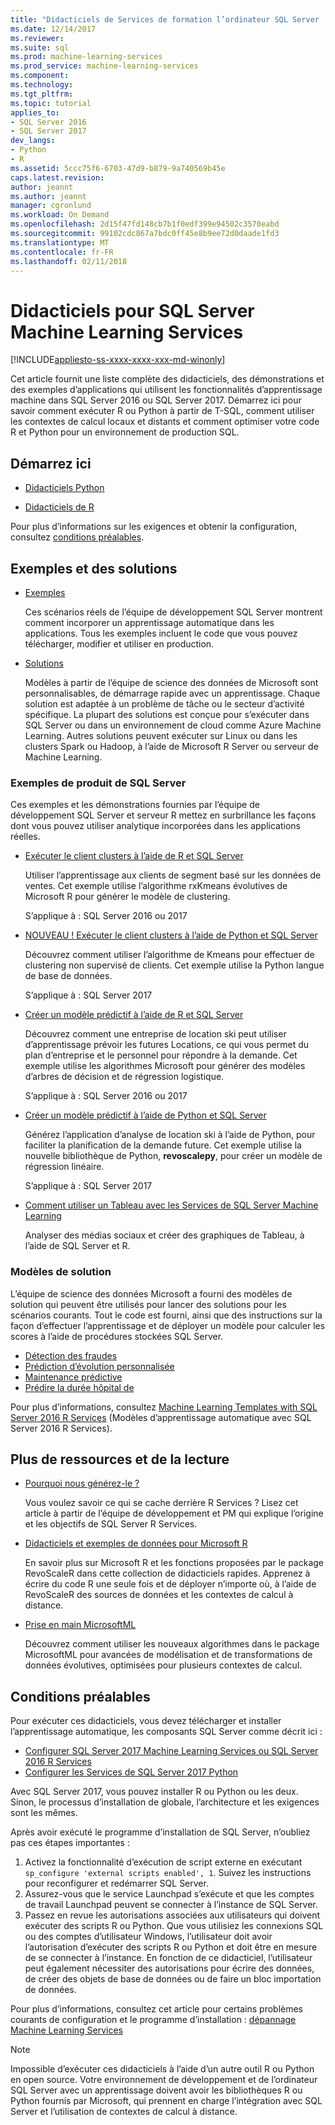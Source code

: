 ```yaml
---
title: "Didacticiels de Services de formation l’ordinateur SQL Server | Documents Microsoft"
ms.date: 12/14/2017
ms.reviewer: 
ms.suite: sql
ms.prod: machine-learning-services
ms.prod_service: machine-learning-services
ms.component: 
ms.technology: 
ms.tgt_pltfrm: 
ms.topic: tutorial
applies_to:
- SQL Server 2016
- SQL Server 2017
dev_langs:
- Python
- R
ms.assetid: 5ccc75f6-6703-47d9-b879-9a740569b45e
caps.latest.revision: 
author: jeannt
ms.author: jeannt
manager: cgronlund
ms.workload: On Demand
ms.openlocfilehash: 2d15f47fd148cb7b1f0edf399e94502c3570eabd
ms.sourcegitcommit: 99102cdc867a7bdc0ff45e8b9ee72d0daade1fd3
ms.translationtype: MT
ms.contentlocale: fr-FR
ms.lasthandoff: 02/11/2018
---
```

# <a name="tutorials-for-sql-server-machine-learning-services"></a>Didacticiels pour SQL Server Machine Learning Services
[!INCLUDE[appliesto-ss-xxxx-xxxx-xxx-md-winonly](../../includes/appliesto-ss-xxxx-xxxx-xxx-md-winonly.md)]

Cet article fournit une liste complète des didacticiels, des démonstrations et des exemples d’applications qui utilisent les fonctionnalités d’apprentissage machine dans SQL Server 2016 ou SQL Server 2017. Démarrez ici pour savoir comment exécuter R ou Python à partir de T-SQL, comment utiliser les contextes de calcul locaux et distants et comment optimiser votre code R et Python pour un environnement de production SQL.

## <a name="start-here"></a>Démarrez ici

+ [Didacticiels Python](../tutorials/sql-server-python-tutorials.md)

+ [Didacticiels de R](../tutorials/sql-server-r-tutorials.md)

Pour plus d’informations sur les exigences et obtenir la configuration, consultez [conditions préalables](#bkmk_prerequisites).

## <a name="samples-and-solutions"></a>Exemples et des solutions

+ [Exemples](#bkmk_samples) 

    Ces scénarios réels de l’équipe de développement SQL Server montrent comment incorporer un apprentissage automatique dans les applications. Tous les exemples incluent le code que vous pouvez télécharger, modifier et utiliser en production.

+ [Solutions](#bkmk_solutions) 

    Modèles à partir de l’équipe de science des données de Microsoft sont personnalisables, de démarrage rapide avec un apprentissage. Chaque solution est adaptée à un problème de tâche ou le secteur d’activité spécifique. La plupart des solutions est conçue pour s’exécuter dans SQL Server ou dans un environnement de cloud comme Azure Machine Learning. Autres solutions peuvent exécuter sur Linux ou dans les clusters Spark ou Hadoop, à l’aide de Microsoft R Server ou serveur de Machine Learning.

### <a name ="bkmk_samples"></a>Exemples de produit de SQL Server

Ces exemples et les démonstrations fournies par l’équipe de développement SQL Server et serveur R mettez en surbrillance les façons dont vous pouvez utiliser analytique incorporées dans les applications réelles.

+ [Exécuter le client clusters à l’aide de R et SQL Server](https://microsoft.github.io/sql-ml-tutorials/R/customerclustering/)

  Utiliser l’apprentissage aux clients de segment basé sur les données de ventes. Cet exemple utilise l’algorithme rxKmeans évolutives de Microsoft R pour générer le modèle de clustering. 
  
  S’applique à : SQL Server 2016 ou 2017

+ [NOUVEAU ! Exécuter le client clusters à l’aide de Python et SQL Server](https://microsoft.github.io/sql-ml-tutorials/python/customerclustering/)

    Découvrez comment utiliser l’algorithme de Kmeans pour effectuer de clustering non supervisé de clients. Cet exemple utilise la Python langue de base de données.
    
    S’applique à : SQL Server 2017

+ [Créer un modèle prédictif à l’aide de R et SQL Server](https://microsoft.github.io/sql-ml-tutorials/R/rentalprediction)

  Découvrez comment une entreprise de location ski peut utiliser d’apprentissage prévoir les futures Locations, ce qui vous permet du plan d’entreprise et le personnel pour répondre à la demande. Cet exemple utilise les algorithmes Microsoft pour générer des modèles d’arbres de décision et de régression logistique. 
  
  S’applique à : SQL Server 2016 ou 2017

+ [Créer un modèle prédictif à l’aide de Python et SQL Server](https://microsoft.github.io/sql-ml-tutorials/python/rentalprediction/)

   Générez l’application d’analyse de location ski à l’aide de Python, pour faciliter la planification de la demande future. Cet exemple utilise la nouvelle bibliothèque de Python, **revoscalepy**, pour créer un modèle de régression linéaire.
   
   S’applique à : SQL Server 2017

+ [Comment utiliser un Tableau avec les Services de SQL Server Machine Learning](https://blogs.msdn.microsoft.com/mlserver/2017/12/14/how-to-use-tableau-with-sql-server-machine-learning-services-with-r-and-python/)

    Analyser des médias sociaux et créer des graphiques de Tableau, à l’aide de SQL Server et R.

### <a name="bkmk_solutions"></a>Modèles de solution

L’équipe de science des données Microsoft a fourni des modèles de solution qui peuvent être utilisés pour lancer des solutions pour les scénarios courants. Tout le code est fourni, ainsi que des instructions sur la façon d’effectuer l’apprentissage et de déployer un modèle pour calculer les scores à l’aide de procédures stockées SQL Server.

+ [Détection des fraudes](https://gallery.cortanaanalytics.com/Tutorial/Online-Fraud-Detection-Template-with-SQL-Server-R-Services-1)
+ [Prédiction d’évolution personnalisée](https://gallery.cortanaanalytics.com/Tutorial/Customer-Churn-Prediction-Template-with-SQL-Server-R-Services-1)
+ [Maintenance prédictive](https://gallery.cortanaanalytics.com/Tutorial/Predictive-Maintenance-Template-with-SQL-Server-R-Services-1)
+ [Prédire la durée hôpital de](https://gallery.cortanaintelligence.com/Solution/Predicting-Length-of-Stay-in-Hospitals-1)

Pour plus d’informations, consultez [Machine Learning Templates with SQL Server 2016 R Services](https://blogs.technet.microsoft.com/machinelearning/2016/03/23/machine-learning-templates-with-sql-server-2016-r-services/) (Modèles d’apprentissage automatique avec SQL Server 2016 R Services).

## <a name="more-resources-and-reading"></a>Plus de ressources et de la lecture

+ [Pourquoi nous générez-le ?](https://blogs.msdn.microsoft.com/sqlserverstorageengine/2017/01/10/sql-server-r-services-why-did-we-build-it/)

    Vous voulez savoir ce qui se cache derrière R Services ? Lisez cet article à partir de l’équipe de développement et PM qui explique l’origine et les objectifs de SQL Server R Services.

+ [Didacticiels et exemples de données pour Microsoft R](https://docs.microsoft.com/machine-learning-server/r/tutorial-introduction)

    En savoir plus sur Microsoft R et les fonctions proposées par le package RevoScaleR dans cette collection de didacticiels rapides. Apprenez à écrire du code R une seule fois et de déployer n’importe où, à l’aide de RevoScaleR des sources de données et les contextes de calcul à distance.

+ [Prise en main MicrosoftML](https://docs.microsoft.com/machine-learning-server/r/concept-what-is-the-microsoftml-package)

  Découvrez comment utiliser les nouveaux algorithmes dans le package MicrosoftML pour avancées de modélisation et de transformations de données évolutives, optimisées pour plusieurs contextes de calcul.

## <a name="bkmk_Prerequisites"></a>Conditions préalables

Pour exécuter ces didacticiels, vous devez télécharger et installer l’apprentissage automatique, les composants SQL Server comme décrit ici :

+ [Configurer SQL Server 2017 Machine Learning Services ou SQL Server 2016 R Services](../r/set-up-sql-server-r-services-in-database.md)
+ [Configurer les Services de SQL Server 2017 Python](../python/setup-python-machine-learning-services.md)

Avec SQL Server 2017, vous pouvez installer R ou Python ou les deux. Sinon, le processus d’installation de globale, l’architecture et les exigences sont les mêmes.

Après avoir exécuté le programme d’installation de SQL Server, n’oubliez pas ces étapes importantes :

1. Activez la fonctionnalité d’exécution de script externe en exécutant `sp_configure 'external scripts enabled', 1`. Suivez les instructions pour reconfigurer et redémarrer SQL Server.
2. Assurez-vous que le service Launchpad s’exécute et que les comptes de travail Launchpad peuvent se connecter à l’instance de SQL Server.
3. Passez en revue les autorisations associées aux utilisateurs qui doivent exécuter des scripts R ou Python. Que vous utilisiez les connexions SQL ou des comptes d’utilisateur Windows, l’utilisateur doit avoir l’autorisation d’exécuter des scripts R ou Python et doit être en mesure de se connecter à l’instance. En fonction de ce didacticiel, l’utilisateur peut également nécessiter des autorisations pour écrire des données, de créer des objets de base de données ou de faire un bloc importation de données.

Pour plus d’informations, consultez cet article pour certains problèmes courants de configuration et le programme d’installation : [dépannage Machine Learning Services](../machine-learning-troubleshooting-faq.md)

> [!NOTE]
> Impossible d’exécuter ces didacticiels à l’aide d’un autre outil R ou Python en open source. Votre environnement de développement et de l’ordinateur SQL Server avec un apprentissage doivent avoir les bibliothèques R ou Python fournis par Microsoft, qui prennent en charge l’intégration avec SQL Server et l’utilisation de contextes de calcul à distance.
